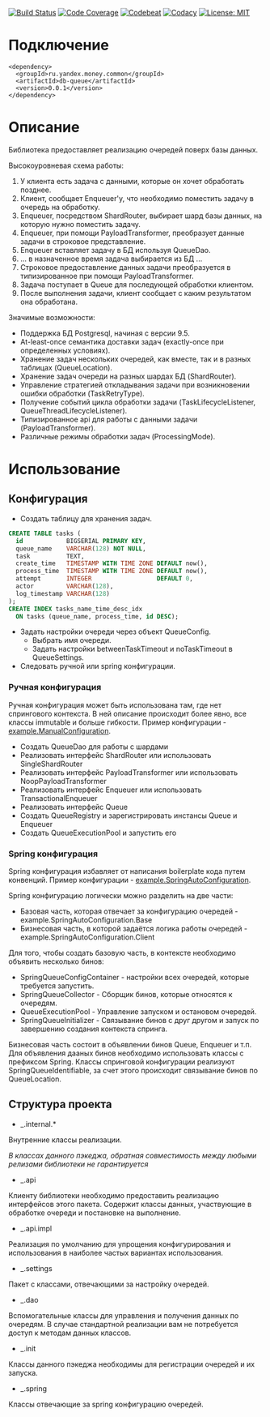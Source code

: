[![Build Status](https://travis-ci.org/yandex-money/db-queue.svg?branch=master)](https://travis-ci.org/yandex-money/db-queue)
[![Code Coverage](https://codecov.io/gh/yandex-money/db-queue/branch/feature/add_badges/graph/badge.svg)](https://codecov.io/gh/yandex-money/db-queue)
[![Codebeat](https://codebeat.co/badges/ff7a4c21-72fb-446c-b245-ba739240fe49)](https://codebeat.co/projects/github-com-yandex-money-db-queue-master)
[![Codacy](https://api.codacy.com/project/badge/Grade/3a0e23fae44843c284540929d750b65c)](https://www.codacy.com/app/f0y/db-queue?utm_source=github.com&amp;utm_medium=referral&amp;utm_content=yandex-money/db-queue&amp;utm_campaign=Badge_Grade)
[![License: MIT](https://img.shields.io/badge/License-MIT-yellow.svg)](https://opensource.org/licenses/MIT)

# Подключение

```
<dependency>
  <groupId>ru.yandex.money.common</groupId>
  <artifactId>db-queue</artifactId>
  <version>0.0.1</version>
</dependency>
```

# Описание

Библиотека предоставляет реализацию очередей поверх базы данных.

Высокоуровневая схема работы:
1) У клиента есть задача с данными, которые он хочет обработать позднее.
2) Клиент, сообщает Enqueuer'у, что необходимо поместить задачу в очередь на обработку.
3) Enqueuer, посредством ShardRouter, выбирает шард базы данных, на которую нужно поместить задачу.
4) Enqueuer, при помощи PayloadTransformer, преобразует данные задачи в строковое представление.
5) Enqueuer вставляет задачу в БД используя QueueDao.
6) ... в назначенное время задача выбирается из БД ...
7) Строковое предоставление данных задачи преобразуется в типизированное при помощи PayloadTransformer.
8) Задача поступает в Queue для последующей обработки клиентом.
9) После выполнения задачи, клиент сообщает с каким результатом она обработана.

Значимые возможности:
* Поддержка БД Postgresql, начиная с версии 9.5.
* At-least-once семантика доставки задач (exactly-once при определенных условиях).
* Хранение задач нескольких очередей, как вместе, так и в разных таблицах (QueueLocation).
* Хранение задач очереди на разных шардах БД (ShardRouter).
* Управление стратегией откладывания задачи при возникновении ошибки обработки (TaskRetryType).
* Получение событий цикла обработки задачи (TaskLifecycleListener, QueueThreadLifecycleListener).
* Типизированное api для работы с данными задачи (PayloadTransformer).
* Различные режимы обработки задач (ProcessingMode).


# Использование

## Конфигурация 

* Создать таблицу для хранения задач.
```sql
CREATE TABLE tasks (
  id            BIGSERIAL PRIMARY KEY,
  queue_name    VARCHAR(128) NOT NULL,
  task          TEXT,
  create_time   TIMESTAMP WITH TIME ZONE DEFAULT now(),
  process_time  TIMESTAMP WITH TIME ZONE DEFAULT now(),
  attempt       INTEGER                  DEFAULT 0,
  actor         VARCHAR(128),
  log_timestamp VARCHAR(128)
);
CREATE INDEX tasks_name_time_desc_idx
  ON tasks (queue_name, process_time, id DESC);
```
* Задать настройки очереди через объект QueueConfig.
  * Выбрать имя очереди.
  * Задать настройки betweenTaskTimeout и noTaskTimeout в QueueSettings.
* Следовать ручной или spring конфигурации.

### Ручная конфигурация

Ручная конфигурация может быть использована там, где нет спрингового контекста.
В ней описание происходит более явно, все классы immutable и больше гибкости.
Пример конфигурации - [example.ManualConfiguration](https://github.com/yandex-money/db-queue/blob/master/src/test/java/example/ManualConfiguration.java).

* Создать QueueDao для работы с шардами
* Реализовать интерфейс ShardRouter или использовать SingleShardRouter
* Реализовать интерфейс PayloadTransformer или использовать NoopPayloadTransformer
* Реализовать интерфейс Enqueuer или использовать TransactionalEnqueuer
* Реализовать интерфейс Queue
* Создать QueueRegistry и зарегистрировать инстансы Queue и Enqueuer
* Создать QueueExecutionPool и запустить его

### Spring конфигурация

Spring конфигурация избавляет от написания boilerplate кода путем конвенций.
Пример конфигурации - [example.SpringAutoConfiguration](https://github.com/yandex-money/db-queue/blob/master/src/test/java/example/SpringAutoConfiguration.java).

Spring конфигурацию логически можно разделить на две части:
* Базовая часть, которая отвечает за конфигурацию очередей - example.SpringAutoConfiguration.Base
* Бизнесовая часть, в которой задаётся логика работы очередей - example.SpringAutoConfiguration.Client

Для того, чтобы создать базовую часть, в контексте необходимо объявить несколько бинов:
* SpringQueueConfigContainer - настройки всех очередей, которые требуется запустить.
* SpringQueueCollector - Сборщик бинов, которые относятся к очередям.
* QueueExecutionPool - Управление запуском и остановом очередей.
* SpringQueueInitializer - Связывание бинов с друг другом и запуск по завершению создания контекста спринга.

Бизнесовая часть состоит в объявлении бинов Queue, Enqueuer и т.п.
Для объявления дааных бинов необходимо использовать классы с префиксом Spring.
Классы спринговой конфигурации реализуют SpringQueueIdentifiable,
за счет этого происходит связывание бинов по QueueLocation.

## Структура проекта

* _.internal.*

Внутренние классы реализации. 

*В классах данного пэкеджа, обратная совместимость 
между любыми релизами библиотеки не гарантируется*

* _.api

Клиенту библиотеки необходимо предоставить реализацию интерфейсов этого пакета. 
Содержит классы данных, участвующие в обработке очереди и постановке на выполнение.

* _.api.impl

Реализация по умолчанию для упрощения конфигурирования
и использования в наиболее частых вариантах использования.

* _.settings

Пакет с классами, отвечающими за настройку очередей.

* _.dao

Вспомогательные классы для управления и получения данных по очередям.
В случае стандартной реализации вам не потребуется доступ к методам данных классов.

* _.init

Классы данного пэкеджа необходимы для регистрации очередей и их запуска.

* _.spring

Классы отвечающие за spring конфигурацию очередей.

